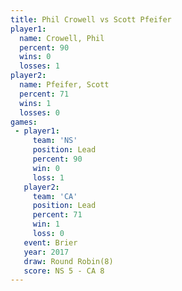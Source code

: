 ```yaml
---
title: Phil Crowell vs Scott Pfeifer
player1:              
  name: Crowell, Phil 
  percent: 90         
  wins: 0             
  losses: 1           
player2:              
  name: Pfeifer, Scott
  percent: 71         
  wins: 1             
  losses: 0           
games:
 - player1:        
     team: 'NS'    
     position: Lead
     percent: 90   
     win: 0        
     loss: 1       
   player2:        
     team: 'CA'    
     position: Lead
     percent: 71   
     win: 1        
     loss: 0       
   event: Brier        
   year: 2017          
   draw: Round Robin(8)
   score: NS 5 - CA 8  
---
```


